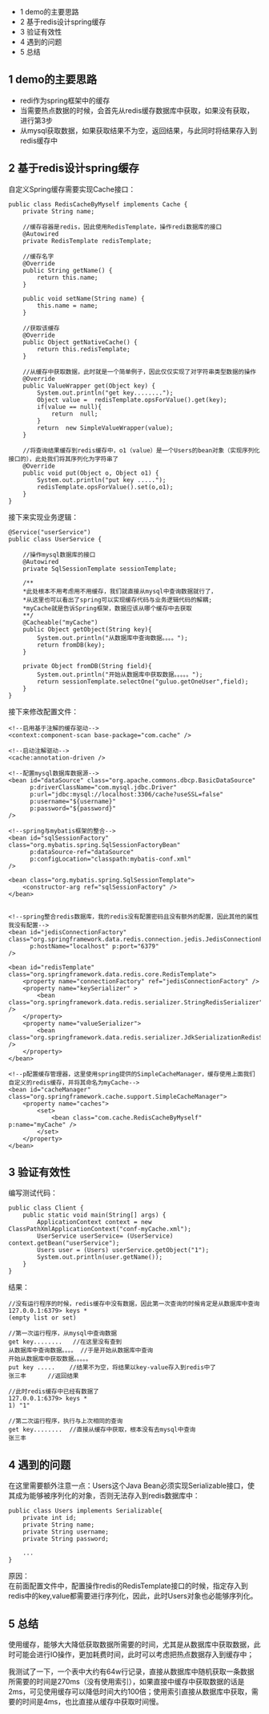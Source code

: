 <!-- MarkdownTOC -->

- 1 demo的主要思路
- 2 基于redis设计spring缓存
- 3 验证有效性
- 4 遇到的问题
- 5 总结

<!-- /MarkdownTOC -->


## 1 demo的主要思路

- redi作为spring框架中的缓存
- 当需要热点数据的时候，会首先从redis缓存数据库中获取，如果没有获取，进行第3步
- 从mysql获取数据，如果获取结果不为空，返回结果，与此同时将结果存入到redis缓存中

## 2 基于redis设计spring缓存

自定义Spring缓存需要实现Cache接口：
```
public class RedisCacheByMyself implements Cache {
    private String name;

    //缓存容器是redis，因此使用RedisTemplate，操作redi数据库的接口
    @Autowired
    private RedisTemplate redisTemplate;

    //缓存名字
    @Override
    public String getName() {
        return this.name;
    }

    public void setName(String name) {
        this.name = name;
    }

    //获取该缓存
    @Override
    public Object getNativeCache() {
        return this.redisTemplate;
    }

    //从缓存中获取数据，此时就是一个简单例子，因此仅仅实现了对字符串类型数据的操作
    @Override
    public ValueWrapper get(Object key) {
        System.out.println("get key........");
        Object value =  redisTemplate.opsForValue().get(key);
        if(value == null){
            return  null;
        }
        return  new SimpleValueWrapper(value);
    }

    //将查询结果缓存到redis缓存中，o1（value）是一个Users的bean对象（实现序列化接口的），此处我们将其序列化为字符串了
    @Override
    public void put(Object o, Object o1) {
        System.out.println("put key .....");
        redisTemplate.opsForValue().set(o,o1);
    }
}
```
接下来实现业务逻辑：
```
@Service("userService")
public class UserService {
	
	//操作mysql数据库的接口
    @Autowired
    private SqlSessionTemplate sessionTemplate;

    /**
    *此处根本不用考虑用不用缓存，我们就直接从mysql中查询数据就行了，
    *从这里也可以看出了spring可以实现缓存代码与业务逻辑代码的解耦;
    *myCache就是告诉Spring框架，数据应该从哪个缓存中去获取
    **/
    @Cacheable("myCache")
    public Object getObject(String key){
        System.out.println("从数据库中查询数据。。。。");
        return fromDB(key);
    }

    private Object fromDB(String field){
        System.out.println("开始从数据库中获取数据。。。。。");
        return sessionTemplate.selectOne("guluo.getOneUser",field);
    }
}
```
接下来修改配置文件：

```
<!--启用基于注解的缓存驱动-->
<context:component-scan base-package="com.cache" />

<!--启动注解驱动-->
<cache:annotation-driven />

<!--配置mysql数据库数据源-->
<bean id="dataSource" class="org.apache.commons.dbcp.BasicDataSource"
      p:driverClassName="com.mysql.jdbc.Driver"
      p:url="jdbc:mysql://localhost:3306/cache?useSSL=false"
      p:username="${username}"
      p:password="${password}"
/>

<!--spring与mybatis框架的整合-->
<bean id="sqlSessionFactory" class="org.mybatis.spring.SqlSessionFactoryBean"
      p:dataSource-ref="dataSource"
      p:configLocation="classpath:mybatis-conf.xml"
/>

<bean class="org.mybatis.spring.SqlSessionTemplate">
    <constructor-arg ref="sqlSessionFactory" />
</bean>


<!--spring整合redis数据库，我的redis没有配置密码且没有额外的配置，因此其他的属性我没有配置-->
<bean id="jedisConnectionFactory" class="org.springframework.data.redis.connection.jedis.JedisConnectionFactory"
      p:hostName="localhost" p:port="6379"
/>

<bean id="redisTemplate" class="org.springframework.data.redis.core.RedisTemplate">
    <property name="connectionFactory" ref="jedisConnectionFactory" />
    <property name="keySerializer" >
        <bean class="org.springframework.data.redis.serializer.StringRedisSerializer" />
    </property>
    <property name="valueSerializer">
        <bean class="org.springframework.data.redis.serializer.JdkSerializationRedisSerializer" />
    </property>
</bean>

<!--p配置缓存管理器，这里使用spring提供的SimpleCacheManager，缓存使用上面我们自定义的redis缓存，并将其命名为myCache-->
<bean id="cacheManager" class="org.springframework.cache.support.SimpleCacheManager">
    <property name="caches">
        <set>
            <bean class="com.cache.RedisCacheByMyself" p:name="myCache" />
        </set>
    </property>
</bean>
```
## 3 验证有效性
编写测试代码：
```
public class Client {
    public static void main(String[] args) {
        ApplicationContext context = new ClassPathXmlApplicationContext("conf-myCache.xml");
        UserService userService= (UserService) context.getBean("userService");
        Users user = (Users) userService.getObject("1");
        System.out.println(user.getName());
    }
}
```
结果：
```
//没有运行程序的时候，redis缓存中没有数据，因此第一次查询的时候肯定是从数据库中查询
127.0.0.1:6379> keys *
(empty list or set)

//第一次运行程序，从mysql中查询数据
get key........   //在这里没有查到
从数据库中查询数据。。。。 //于是开始从数据库中查询
开始从数据库中获取数据。。。。。
put key .....    //结果不为空，将结果以key-value存入到redis中了
张三丰      //返回结果

//此时redis缓存中已经有数据了
127.0.0.1:6379> keys *
1) "1"

//第二次运行程序，执行与上次相同的查询
get key........  //直接从缓存中获取，根本没有去mysql中查询
张三丰
```

## 4 遇到的问题

在这里需要额外注意一点：Users这个Java Bean必须实现Serializable接口，使其成为能够被序列化的对象，否则无法存入到redis数据库中：

```
public class Users implements Serializable{
    private int id;
    private String name;
    private String username;
    private String password;

    ...
}
```

原因：  
在前面配置文件中，配置操作redis的RedisTemplate接口的时候，指定存入到redis中的key,value都需要进行序列化，因此，此时Users对象也必能够序列化。

## 5 总结
使用缓存，能够大大降低获取数据所需要的时间，尤其是从数据库中获取数据，此时可能会进行IO操作，更加耗费时间，此时可以考虑把热点数据存入到缓存中；

我测试了一下，一个表中大约有64w行记录，直接从数据库中随机获取一条数据所需要的时间是270ms（没有使用索引），如果直接中缓存中获取数据的话是2ms，可见使用缓存可以降低时间大约100倍；使用索引直接从数据库中获取，需要的时间是4ms，也比直接从缓存中获取时间慢。
